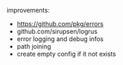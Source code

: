 improvements:
* https://github.com/pkg/errors
* github.com/sirupsen/logrus
* error logging and debug infos
* path joining
* create empty config if it not exists